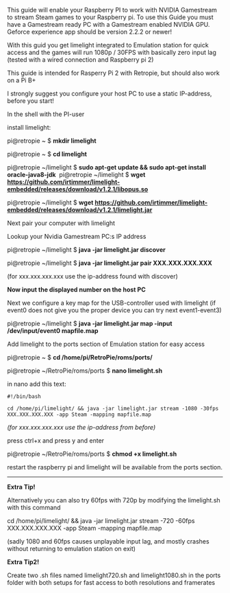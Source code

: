 This guide will enable your Raspberry PI to work with NVIDIA Gamestream to stream Steam games to your Raspberry pi. To use this Guide you must have a Gamestream ready PC with a Gamestream enabled NVIDIA GPU. Geforce experience app should be version 2.2.2 or newer!

With this guid you get limelight integrated to Emulation station for quick access and the games will run 1080p / 30FPS with basically zero input lag (tested with a wired connection and Raspberry pi 2)

This guide is intended for Rasperry Pi 2 with Retropie, but should also work on a Pi B+

I strongly suggest you configure your host PC to use a static IP-address, before you start!

In the shell with the PI-user

install limelight:

pi@retropie ~ $ **mkdir limelight**

pi@retropie ~ $ **cd limelight**

pi@retropie ~/limelight $ **sudo apt-get update && sudo apt-get install oracle-java8-jdk** 
﻿
pi@retropie ~/limelight $ **wget https://github.com/irtimmer/limelight-embedded/releases/download/v1.2.1/libopus.so**

pi@retropie ~/limelight $ **wget https://github.com/irtimmer/limelight-embedded/releases/download/v1.2.1/limelight.jar**

Next pair your computer with limelight

Lookup your Nvidia Gamestream PC:s IP address

pi@retropie ~/limelight $ **java -jar limelight.jar discover**

pi@retropie ~/limelight $ **java -jar limelight.jar pair XXX.XXX.XXX.XXX**

(for xxx.xxx.xxx.xxx use the ip-address found with discover)

**Now input the displayed number on the host PC**

Next we configure a key map for the USB-controller used with limelight (if event0 does not give you the proper device you can try next event1-event3)

pi@retropie ~/limelight $ **java -jar limelight.jar map -input /dev/input/event0 mapfile.map**

Add limelight to the ports section of Emulation station for easy access

pi@retropie ~ $ **cd /home/pi/RetroPie/roms/ports/**

pi@retropie ~/RetroPie/roms/ports $ **nano limelight.sh**

in nano add this text:

`#!/bin/bash`

`cd /home/pi/limelight/ && java -jar limelight.jar stream -1080 -30fps XXX.XXX.XXX.XXX -app Steam -mapping mapfile.map`

_(for xxx.xxx.xxx.xxx use the ip-address from before)_

press ctrl+x and press y and enter

pi@retropie ~/RetroPie/roms/ports $ **chmod +x limelight.sh**

restart the raspberry pi and limelight will be available from the ports section.


***

**Extra Tip!**

Alternatively you can also try 60fps with 720p by modifying the limelight.sh with this command

cd /home/pi/limelight/ && java -jar limelight.jar stream -720 -60fps XXX.XXX.XXX.XXX -app Steam -mapping mapfile.map

(sadly 1080 and 60fps causes unplayable input lag, and mostly crashes without returning to emulation station on exit)

**Extra Tip2!**

Create two .sh files named limelight720.sh and limelight1080.sh in the ports folder with both setups for fast access to both resolutions and framerates
